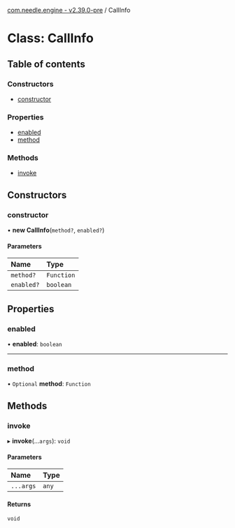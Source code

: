 [com.needle.engine - v2.39.0-pre](../README.md) / CallInfo

# Class: CallInfo

## Table of contents

### Constructors

- [constructor](CallInfo.md#constructor)

### Properties

- [enabled](CallInfo.md#enabled)
- [method](CallInfo.md#method)

### Methods

- [invoke](CallInfo.md#invoke)

## Constructors

### constructor

• **new CallInfo**(`method?`, `enabled?`)

#### Parameters

| Name | Type |
| :------ | :------ |
| `method?` | `Function` |
| `enabled?` | `boolean` |

## Properties

### enabled

• **enabled**: `boolean`

___

### method

• `Optional` **method**: `Function`

## Methods

### invoke

▸ **invoke**(...`args`): `void`

#### Parameters

| Name | Type |
| :------ | :------ |
| `...args` | `any` |

#### Returns

`void`
